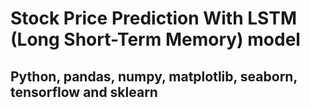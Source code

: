 # Stock Price Prediction With LSTM (Long Short-Term Memory) model
## Python, pandas, numpy, matplotlib, seaborn, tensorflow and sklearn
